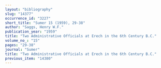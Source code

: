 ```yaml
---
layout: "bibliography"
slug: "14377"
occurrence_id: "3227"
short_title: "Sumer 15 (1959), 29-38"
author: "Saggs, Henry W.F."
publication_year: "1959"
title: "Two Administrative Officials at Erech in the 6th Century B.C."
volume_no_: "15"
pages: "29-38"
journal: "Sumer"
title: "Two Administrative Officials at Erech in the 6th Century B.C."
previous_item: "14380"
---
```

